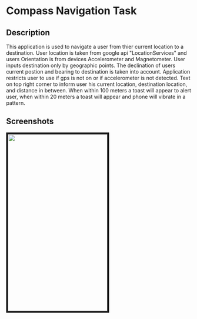 Compass Navigation Task
=======

Description
-----------
 
This application is used to navigate a user from thier current location to a destination. 
User location is taken from google api "LocationServices" and users Orientation is from devices Accelerometer and Magnetometer. User inputs destination only by geographic points. The declination of users current postion and bearing to destination is taken into account.
Application restricts user to use if gps is not on or if accelerometer is not detected.
Text on top right corner to inform user his current location, destination location, and distance in between.
When within 100 meters a toast will appear to alert user, when within 20 meters a toast will appear and phone will vibrate in a pattern.


Screenshots
-----------

<img src="http://i.imgur.com/NWELVKv.png" width="270" height="480" border="5" />
